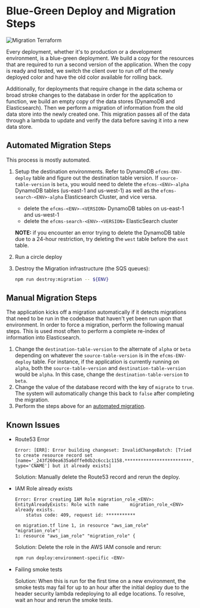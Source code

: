 # Blue-Green Deploy and Migration Steps

![Migration Terraform](https://user-images.githubusercontent.com/1868782/117465361-9f83e400-af1f-11eb-8844-b14fefa2c3d2.png)

Every deployment, whether it's to production or a development environment, is a blue-green deployment. We build a copy for the resources that are required to run a second version of the application. When the copy is ready and tested, we switch the client over to run off of the newly deployed color and have the old color available for rolling back.

Additionally, for deployments that require change in the data schema or broad stroke changes to the database in order for the application to function, we build an empty copy of the data stores (DynamoDB and Elasticsearch). Then we perform a migration of information from the old data store into the newly created one. This migration passes all of the data through a lambda to update and verify the data before saving it into a new data store.

## Automated Migration Steps

This process is mostly automated.

1. Setup the destination environments.  Refer to DynamoDB `efcms-ENV-deploy`  table and figure out the destination table version.  If `source-table-version` is `beta`, you would need to delete the `efcms-<ENV>-alpha` DynamoDB tables (us-east-1 and us-west-1) as well as the `efcms-search-<ENV>-alpha` Elasticsearch Cluster, and vice versa.

    - delete the `efcms-<ENV>-<VERSION>` DynamoDB tables on us-east-1 and us-west-1
    - delete the `efcms-search-<ENV>-<VERSION>` ElasticSearch cluster

    **NOTE:** if you encounter an error trying to delete the DynamoDB table due to a 24-hour restriction, try deleting the `west` table before the `east` table.

2. Run a circle deploy


3. Destroy the Migration infrastructure (the SQS queues):

    ```bash
    npm run destroy:migration -- ${ENV}
    ```

## Manual Migration Steps

The application kicks off a migration automatically if it detects migrations that need to be run in the codebase that haven't yet been run upon that environment. In order to force a migration, perform the following manual steps. This is used most often to perform a complete re-index of information into Elasticsearch.

1. Change the `destination-table-version` to the alternate of `alpha` or `beta` depending on whatever the `source-table-version` is in the `efcms-ENV-deploy` table. For instance, if the application is currently running on `alpha`, both the `source-table-version` and `destination-table-version` would be `alpha`. In this case, change the `destination-table-version` to `beta`.
2. Change the value of the database record with the key of `migrate` to `true`. The system will automatically change this back to `false` after completing the migration.
3. Perform the steps above for an [automated migration](#automated-migration-steps).

## Known Issues

- Route53 Error
    ```
    Error: [ERR]: Error building changeset: InvalidChangeBatch: [Tried to create resource record set [name='_243f260ea635a6dffe0db2c6cc1c1158.*************************.', type='CNAME'] but it already exists]
    ```
    Solution: Manually delete the Route53 record and rerun the deploy.

- IAM Role already exists
    ```
    Error: Error creating IAM Role migration_role_<ENV>: EntityAlreadyExists: Role with name 		migration_role_<ENV> already exists.
        status code: 409, request id: ***********

    on migration.tf line 1, in resource "aws_iam_role" "migration_role":
    1: resource "aws_iam_role" "migration_role" {
    ```
    Solution: Delete the role in the AWS IAM console and rerun: 
    ```bash
    npm run deploy:environment-specific <ENV>
    ````
- Failing smoke tests

    Solution: When this is run for the first time on a new environment, the smoke tests may fail for up to an hour after the initial deploy due to the header security lambda redeploying to all edge locations. To resolve, wait an hour and rerun the smoke tests.

 